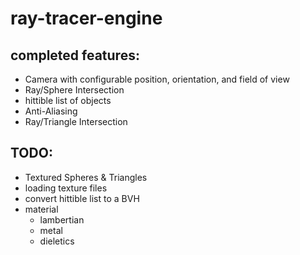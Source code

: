 # ray-tracer-engine

## completed features:

- Camera with configurable position, orientation, and field of view
- Ray/Sphere Intersection
- hittible list of objects
- Anti-Aliasing
- Ray/Triangle Intersection

## TODO:
- Textured Spheres & Triangles
- loading texture files
- convert hittible list to a BVH
- material
    - lambertian
    - metal
    - dieletics
